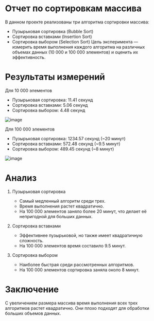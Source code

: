 # Отчет по сортировкам массива
В данном проекте реализованы три алгоритма сортировки массива:
  - Пузырьковая сортировка (Bubble Sort)
  - Сортировка вставками (Insertion Sort)
  - Сортировка выбором (Selection Sort)
Цель эксперимента — измерить время выполнения каждого алгоритма на различных объемах данных (10 000 и 100 000 элементов) и оценить их эффективность.

# Результаты измерений 
Для 10 000 элементов
  - Пузырьковая сортировка: 11.41 секунд
  - Сортировка вставками: 5.06 секунд
  - Сортировка выбором: 4.48 секунд

![image](https://github.com/user-attachments/assets/3f78eb46-786d-49dc-9f14-b9f504bcae39)

Для 100 000 элементов
 - Пузырьковая сортировка: 1234.57 секунд (~20 минут)
 - Сортировка вставками: 572.48 секунд (~9.5 минут)
 - Сортировка выбором: 489.45 секунд (~8 минут)

![image](https://github.com/user-attachments/assets/f898153c-94a4-492f-bf21-b41db22b219f)


# Анализ
1. Пузырьковая сортировка
   - Самый медленный алгоритм среди трех.
   - Время выполнения растет квадратично.
   - На 100 000 элементов заняло более 20 минут, что делает её непригодной для больших данных.

2. Сортировка вставками
   - Эффективнее пузырьковой, но также имеет квадратичную сложность.
   - На 100 000 элементов время составило 9.5 минут.

3. Сортировка выбором
   - Наиболее быстрая среди рассмотренных алгоритмов.
   - На 100 000 элементов сортировка заняла около 8 минут.

# Заключение
С увеличением размера массива время выполнения всех трех алгоритмов растет квадратично. Они плохо подходят для обработки больших объемов данных.
